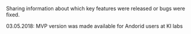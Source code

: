 

Sharing information about which key features were released or bugs were fixed.

03.05.2018: MVP version was made available for Andorid users at KI labs
